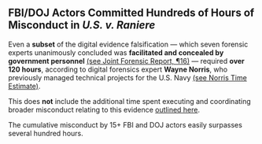 ## FBI/DOJ Actors Committed Hundreds of Hours of Misconduct in *U.S. v. Raniere*

Even a **subset** of the digital evidence falsification — which seven forensic experts unanimously concluded was **facilitated and concealed by government personnel** [(see Joint Forensic Report, ¶16)](https://www.usvraniere.com/d/joint-forensic-report.pdf) — required **over 120 hours**, according to digital forensics expert **Wayne Norris**, who previously managed technical projects for the U.S. Navy [(see Norris Time Estimate)](https://www.usvraniere.com/d/norris-pm-report.pdf).

This does **not** include the additional time spent executing and coordinating broader misconduct relating to this evidence [outlined here](https://www.usvraniere.com/d/verifiable-misconduct).

The cumulative misconduct by 15+ FBI and DOJ actors easily surpasses several hundred hours.